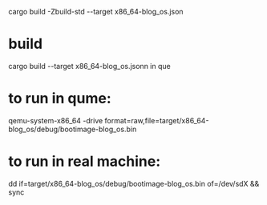 cargo build -Zbuild-std --target x86_64-blog_os.json

# build
cargo build --target x86_64-blog_os.jsonn in que

# to run in qume:
qemu-system-x86_64 -drive format=raw,file=target/x86_64-blog_os/debug/bootimage-blog_os.bin

# to run in real machine:
dd if=target/x86_64-blog_os/debug/bootimage-blog_os.bin of=/dev/sdX && sync